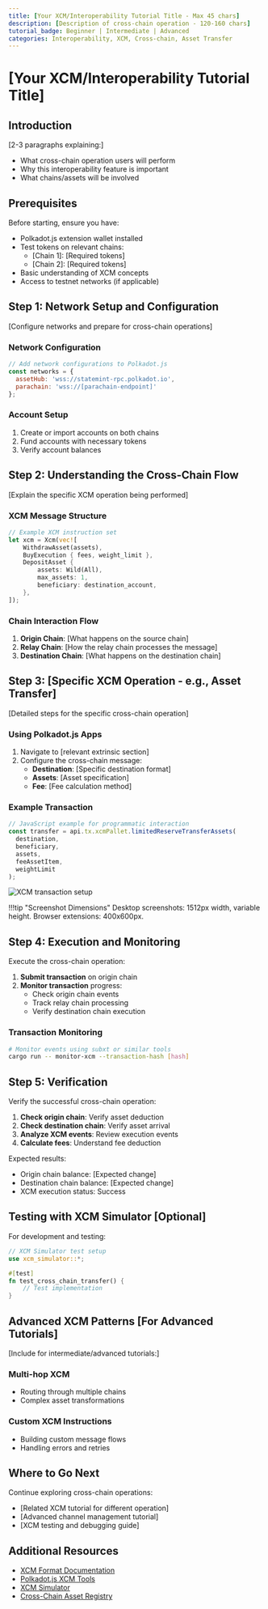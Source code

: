```yaml
---
title: [Your XCM/Interoperability Tutorial Title - Max 45 chars]
description: [Description of cross-chain operation - 120-160 chars]
tutorial_badge: Beginner | Intermediate | Advanced
categories: Interoperability, XCM, Cross-chain, Asset Transfer
---
```


# [Your XCM/Interoperability Tutorial Title]

## Introduction

[2-3 paragraphs explaining:]
- What cross-chain operation users will perform
- Why this interoperability feature is important
- What chains/assets will be involved

## Prerequisites

Before starting, ensure you have:

- Polkadot.js extension wallet installed
- Test tokens on relevant chains:
  - [Chain 1]: [Required tokens]
  - [Chain 2]: [Required tokens]
- Basic understanding of XCM concepts
- Access to testnet networks (if applicable)

## Step 1: Network Setup and Configuration

[Configure networks and prepare for cross-chain operations]

### Network Configuration
```javascript
// Add network configurations to Polkadot.js
const networks = {
  assetHub: 'wss://statemint-rpc.polkadot.io',
  parachain: 'wss://[parachain-endpoint]'
};
```

### Account Setup
1. Create or import accounts on both chains
2. Fund accounts with necessary tokens
3. Verify account balances

## Step 2: Understanding the Cross-Chain Flow

[Explain the specific XCM operation being performed]

### XCM Message Structure
```rust
// Example XCM instruction set
let xcm = Xcm(vec![
    WithdrawAsset(assets),
    BuyExecution { fees, weight_limit },
    DepositAsset {
        assets: Wild(All),
        max_assets: 1,
        beneficiary: destination_account,
    },
]);
```

### Chain Interaction Flow
1. **Origin Chain**: [What happens on the source chain]
2. **Relay Chain**: [How the relay chain processes the message]
3. **Destination Chain**: [What happens on the destination chain]

## Step 3: [Specific XCM Operation - e.g., Asset Transfer]

[Detailed steps for the specific cross-chain operation]

### Using Polkadot.js Apps
1. Navigate to [relevant extrinsic section]
2. Configure the cross-chain message:
   - **Destination**: [Specific destination format]
   - **Assets**: [Asset specification]
   - **Fee**: [Fee calculation method]

### Example Transaction
```javascript
// JavaScript example for programmatic interaction
const transfer = api.tx.xcmPallet.limitedReserveTransferAssets(
  destination,
  beneficiary,
  assets,
  feeAssetItem,
  weightLimit
);
```

![XCM transaction setup](/images/tutorials/interoperability/[category]/[tutorial-name]/xcm-setup.webp)

!!!tip "Screenshot Dimensions"
    Desktop screenshots: 1512px width, variable height. Browser extensions: 400x600px.

## Step 4: Execution and Monitoring

Execute the cross-chain operation:

1. **Submit transaction** on origin chain
2. **Monitor transaction** progress:
   - Check origin chain events
   - Track relay chain processing
   - Verify destination chain execution

### Transaction Monitoring
```bash
# Monitor events using subxt or similar tools
cargo run -- monitor-xcm --transaction-hash [hash]
```

## Step 5: Verification

Verify the successful cross-chain operation:

1. **Check origin chain**: Verify asset deduction
2. **Check destination chain**: Verify asset arrival
3. **Analyze XCM events**: Review execution events
4. **Calculate fees**: Understand fee deduction

Expected results:
- Origin chain balance: [Expected change]
- Destination chain balance: [Expected change]
- XCM execution status: Success

## Testing with XCM Simulator [Optional]

For development and testing:

```rust
// XCM Simulator test setup
use xcm_simulator::*;

#[test]
fn test_cross_chain_transfer() {
    // Test implementation
}
```

## Advanced XCM Patterns [For Advanced Tutorials]

[Include for intermediate/advanced tutorials:]

### Multi-hop XCM
- Routing through multiple chains
- Complex asset transformations

### Custom XCM Instructions
- Building custom message flows
- Handling errors and retries

## Where to Go Next

Continue exploring cross-chain operations:
- [Related XCM tutorial for different operation]
- [Advanced channel management tutorial]
- [XCM testing and debugging guide]

## Additional Resources

- [XCM Format Documentation](https://github.com/paritytech/xcm-format)
- [Polkadot.js XCM Tools](https://polkadot.js.org/apps/)
- [XCM Simulator](https://github.com/paritytech/polkadot/tree/master/xcm/xcm-simulator)
- [Cross-Chain Asset Registry](https://github.com/paritytech/asset-registry)